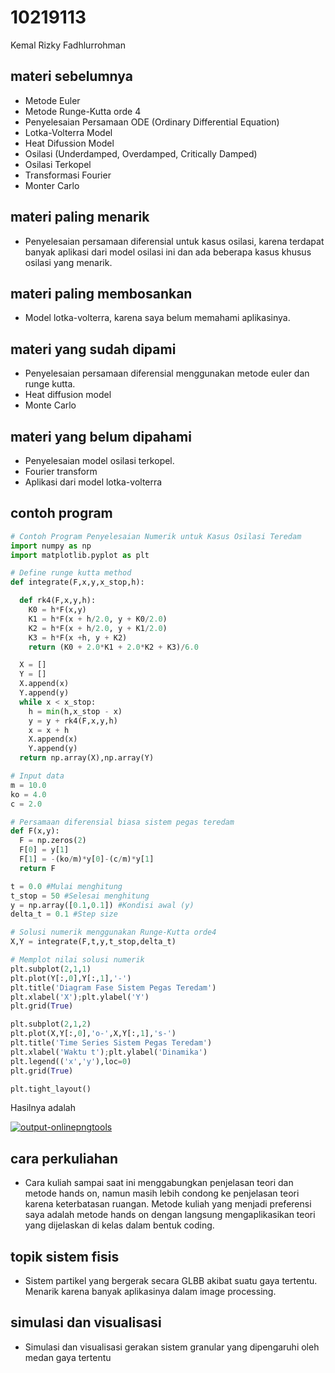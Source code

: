 # 10219113
Kemal Rizky Fadhlurrohman


## materi sebelumnya
+ Metode Euler
+ Metode Runge-Kutta orde 4
+ Penyelesaian Persamaan ODE (Ordinary Differential Equation)
+ Lotka-Volterra Model
+ Heat Difussion Model
+ Osilasi (Underdamped, Overdamped, Critically Damped)
+ Osilasi Terkopel
+ Transformasi Fourier
+ Monter Carlo


## materi paling menarik
+ Penyelesaian persamaan diferensial untuk kasus osilasi, karena terdapat banyak aplikasi dari model osilasi ini dan ada beberapa kasus khusus osilasi yang menarik.


## materi paling membosankan
+ Model lotka-volterra, karena saya belum memahami aplikasinya.


## materi yang sudah dipami
+ Penyelesaian persamaan diferensial menggunakan metode euler dan runge kutta.
+ Heat diffusion model
+ Monte Carlo


## materi yang belum dipahami
+ Penyelesaian model osilasi terkopel.
+ Fourier transform
+ Aplikasi dari model lotka-volterra

## contoh program

```python
# Contoh Program Penyelesaian Numerik untuk Kasus Osilasi Teredam
import numpy as np
import matplotlib.pyplot as plt

# Define runge kutta method
def integrate(F,x,y,x_stop,h):

  def rk4(F,x,y,h):
    K0 = h*F(x,y)
    K1 = h*F(x + h/2.0, y + K0/2.0)
    K2 = h*F(x + h/2.0, y + K1/2.0)
    K3 = h*F(x +h, y + K2)
    return (K0 + 2.0*K1 + 2.0*K2 + K3)/6.0

  X = []
  Y = []
  X.append(x)
  Y.append(y)
  while x < x_stop:
    h = min(h,x_stop - x)
    y = y + rk4(F,x,y,h)
    x = x + h
    X.append(x)
    Y.append(y)
  return np.array(X),np.array(Y)

# Input data
m = 10.0
ko = 4.0
c = 2.0

# Persamaan diferensial biasa sistem pegas teredam
def F(x,y):
  F = np.zeros(2)
  F[0] = y[1]
  F[1] = -(ko/m)*y[0]-(c/m)*y[1]
  return F

t = 0.0 #Mulai menghitung
t_stop = 50 #Selesai menghitung
y = np.array([0.1,0.1]) #Kondisi awal (y)
delta_t = 0.1 #Step size

# Solusi numerik menggunakan Runge-Kutta orde4
X,Y = integrate(F,t,y,t_stop,delta_t)

# Memplot nilai solusi numerik
plt.subplot(2,1,1)
plt.plot(Y[:,0],Y[:,1],'-')
plt.title('Diagram Fase Sistem Pegas Teredam')
plt.xlabel('X');plt.ylabel('Y')
plt.grid(True)

plt.subplot(2,1,2)
plt.plot(X,Y[:,0],'o-',X,Y[:,1],'s-')
plt.title('Time Series Sistem Pegas Teredam')
plt.xlabel('Waktu t');plt.ylabel('Dinamika')
plt.legend(('x','y'),loc=0)
plt.grid(True)

plt.tight_layout()

```

Hasilnya adalah

<a href="https://imgbb.com/"><img src="https://i.ibb.co/n7t3HPT/output-onlinepngtools.png" alt="output-onlinepngtools" border="0"></a>

## cara perkuliahan
+ Cara kuliah sampai saat ini menggabungkan penjelasan teori dan metode hands on, namun masih lebih condong ke penjelasan teori karena keterbatasan ruangan. Metode kuliah yang menjadi 
preferensi saya adalah metode hands on dengan langsung mengaplikasikan teori yang dijelaskan di kelas dalam bentuk coding.


## topik sistem fisis
+ Sistem partikel yang bergerak secara GLBB akibat suatu gaya tertentu. Menarik karena banyak aplikasinya dalam image processing.


## simulasi dan visualisasi
+ Simulasi dan visualisasi gerakan sistem granular yang dipengaruhi oleh medan gaya tertentu
